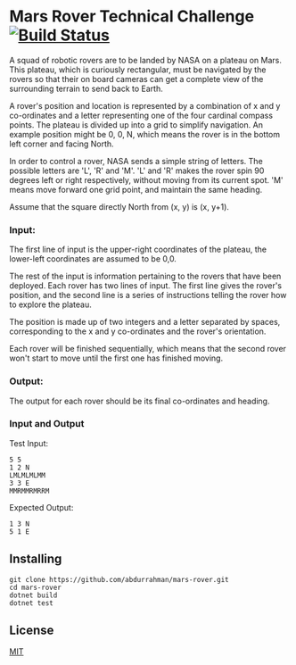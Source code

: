 # Mars Rover Technical Challenge [![Build Status](https://travis-ci.org/abdurrahman/mars-rover.svg?branch=master)](https://travis-ci.org/abdurrahman/mars-rover)

A squad of robotic rovers are to be landed by NASA on a plateau on Mars. This plateau, which is curiously rectangular, must be navigated by the rovers so that their on board cameras can get a complete view of the surrounding terrain to send back to Earth. 

A rover's position and location is represented by a combination of x and y co-ordinates and a letter representing one of the four cardinal compass points. The plateau is divided up into a grid to simplify navigation. An example position might be 0, 0, N, which means the rover is in the bottom left corner and facing North. 

In order to control a rover, NASA sends a simple string of letters. The possible letters are 'L', 'R' and 'M'. 'L' and 'R' makes the rover spin 90 degrees left or right respectively, without moving from its current spot. 'M' means move forward one grid point, and maintain the same heading. 

Assume that the square directly North from (x, y) is (x, y+1).

### **Input:**

The first line of input is the upper-right coordinates of the plateau, the lower-left coordinates are assumed to be 0,0. 

The rest of the input is information pertaining to the rovers that have been deployed. Each rover has two lines of input. The first line gives the rover's position, and the second line is a series of instructions telling the rover how to explore the plateau.

The position is made up of two integers and a letter separated by spaces, corresponding to the x and y co-ordinates and the rover's orientation. 

Each rover will be finished sequentially, which means that the second rover won't start to move until the first one has finished moving. 

### **Output:**

The output for each rover should be its final co-ordinates and heading. 

### **Input and Output**

Test Input:

```
5 5
1 2 N 
LMLMLMLMM 
3 3 E 
MMRMMRMRRM 
```

Expected Output:

```
1 3 N
5 1 E
```

## Installing

```shell
git clone https://github.com/abdurrahman/mars-rover.git
cd mars-rover
dotnet build
dotnet test
```

## License
[MIT](LICENSE.md)